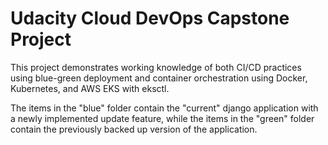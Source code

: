 # Udacity Cloud DevOps Capstone Project

This project demonstrates working knowledge of both CI/CD practices using blue-green deployment and container orchestration 
using Docker, Kubernetes, and AWS EKS with eksctl. 

The items in the "blue" folder contain the "current" django application with a newly implemented update feature, while 
the items in the "green" folder contain the previously backed up version of the application. 
